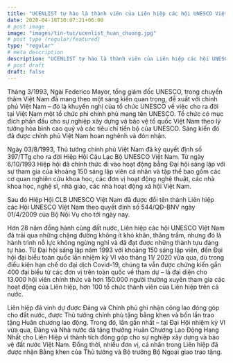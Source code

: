 ```yaml
---
title: "UCENLIST tự hào là thành viên của Liên hiệp các hội UNESCO Việt Nam"
date: 2020-04-18T10:07:21+06:00
# post image
image: "images/tin-tuc/ucenlist_huan_chuong.jpg"
# post type (regular/featured)
type: "regular"
# meta description
description: "UCENLIST tự hào là thành viên của Liên hiệp các hội UNESCO Việt Nam"
# post draft
draft: false
---
```


Tháng 3/1993, Ngài Federico Mayor, tổng giám đốc UNESCO, trong chuyến thăm Việt Nam đã mang theo một sáng kiến quan trọng, đề xuất với chính phủ Việt Nam – đó là khuyến nghị của tổ chức UNESCO về việc cho ra đời tại Việt Nam một tổ chức phi chính phủ mang tên UNESCO. Tổ chức có mục đích phấn đấu cho sự nghiệp xây dựng và bảo vệ tổ quốc Việt Nam theo lý tưởng hòa bình cao quý và các tiêu chí tiến bộ của UNESCO. Sáng kiến đó đã được chính phủ Việt Nam hoan nghênh và đón nhận.

Ngày 03/8/1993, Thủ tướng chính phủ Việt Nam đã ký quyết định số 397/TTg cho ra đời Hiệp Hội Câu Lạc Bộ UNESCO Việt Nam. Từ ngày 6/10/1993 Hiệp hội đã chính thức đi vào hoạt động bằng Đại hội sáng lập với sự tham gia của khoảng 150 sáng lập viên cá nhân và tập thể bao gồm các cơ quan nghiên cứu khoa học, các đơn vị hoạt động nghệ thuật, các nhà khoa học, nghệ sĩ, nhà giáo, các nhà hoạt động xã hội Việt Nam.

Sau đó Hiệp Hội CLB UNESCO Việt Nam đã được đổi tên thành Liên hiệp các Hội UNESCO Việt Nam theo quyết định số 544/QĐ-BNV ngày 01/4/2009 của Bộ Nội Vụ cho tới ngày nay.

Hơn 28 năm đồng hành cùng đất nước, Liên hiệp các hội UNESCO Việt Nam đã trải qua những chặng đường không ít khó khăn, thăng trầm, nhưng đó là hành trình nỗ lực không ngừng nghỉ và đã đạt được những thành tựu đáng tự hào. Từ Đại hội sáng lập năm 1993 với khoảng 150 sáng lập viên, đến Đại hội đại biểu toàn quốc lần nhiệm kỳ VI vào tháng 11/ 2020 vừa qua, dù trong điều kiện hạn chế do đại dịch Covid-19, chúng ta vẫn được chứng kiến gần 400 đại biểu từ các đơn vị trên toàn quốc về tham dự – là đại diện cho 13.000 hội viên chính thức và hơn 150.000 người thường xuyên tham gia các hoạt động của Liên hiệp, hơn 100 tổ chức thành viên của Liên hiệp trên cả nước.

Liên hiệp đã vinh dự được Đảng và Chính phủ ghi nhận công lao đóng góp cho đất nước, được Thủ tướng chính phủ tặng bằng khen và bốn lần trao tặng Huân chương lao động. Trong đó, lần gần nhất – tại Đại Hội nhiệm kỳ VI vừa qua, Đảng và Nhà nước đã tặng thưởng Huân Chương Lao Động Hạng Nhất cho Liên Hiệp vì thành tích đóng góp cho sự nghiệp xây dựng và bảo vệ đất nước Việt Nam. Đồng thời, nhiều đơn vị, cá nhân trong Liên hiệp đã được nhận Bằng khen của Thủ tướng và Bộ trưởng Bộ Ngoại giao trao tặng.